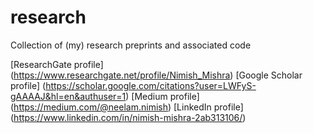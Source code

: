 # research
Collection of (my) research preprints and associated code

[ResearchGate profile] (https://www.researchgate.net/profile/Nimish_Mishra)
[Google Scholar profile] (https://scholar.google.com/citations?user=LWFyS-gAAAAJ&hl=en&authuser=1)
[Medium profile] (https://medium.com/@neelam.nimish)
[LinkedIn profile] (https://www.linkedin.com/in/nimish-mishra-2ab313106/)